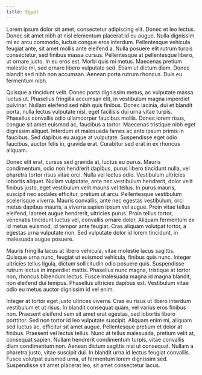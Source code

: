```yaml
---
title: Egypt
---
```


Lorem ipsum dolor sit amet, consectetur adipiscing elit. Donec et leo lectus. Donec sit amet nibh at nisl elementum placerat id eu augue. Nulla dignissim mi ac arcu commodo, luctus congue eros interdum. Pellentesque vehicula feugiat ante, sit amet mollis ante eleifend a. Nulla posuere elit rutrum turpis consectetur, sed finibus massa cursus. Pellentesque at pellentesque libero, ut ornare justo. In eu eros est. Morbi quis mi metus. Maecenas pretium molestie mi, sed ornare libero vulputate sed. Etiam ut dictum diam. Donec blandit sed nibh non accumsan. Aenean porta rutrum rhoncus. Duis eu fermentum nibh.

Quisque a tincidunt velit. Donec porta dignissim metus, ac vulputate massa luctus ut. Phasellus fringilla accumsan elit, in vestibulum magna imperdiet pulvinar. Nullam eleifend sed nibh quis finibus. Donec lacinia, dui et blandit porta, nulla lectus vulputate nisl, eget facilisis dui urna vitae turpis. Phasellus convallis odio ullamcorper faucibus mollis. Donec lorem risus, congue sit amet euismod ac, faucibus a tortor. Maecenas tristique nibh eget dignissim aliquet. Interdum et malesuada fames ac ante ipsum primis in faucibus. Sed dapibus eu augue at vulputate. Suspendisse eget odio faucibus, auctor felis in, gravida erat. Curabitur sed erat in ex rhoncus aliquam.

Donec elit erat, cursus sed gravida at, luctus eu purus. Mauris condimentum, odio non hendrerit dapibus, purus libero tincidunt nulla, vel pharetra tortor risus vitae orci. Nulla vel lectus odio. Vestibulum ultricies lobortis aliquet. Nullam vulputate, ante nec vestibulum hendrerit, dolor velit finibus justo, eget vestibulum velit mauris vel tellus. In purus mauris, suscipit nec sodales efficitur, pretium ut arcu. Pellentesque vestibulum scelerisque viverra. Mauris convallis, ante nec egestas vestibulum, orci metus dapibus mauris, a viverra sapien ipsum vel augue. Proin vitae tellus eleifend, laoreet augue hendrerit, ultricies purus. Proin tellus tortor, venenatis tincidunt luctus vel, convallis ornare dolor. Aliquam fermentum ex id metus euismod, id tempor ante feugiat. Cras aliquam volutpat tortor, a egestas urna vulputate non. Sed vulputate dolor id lorem tincidunt, in malesuada augue posuere.

Mauris fringilla lacus at libero vehicula, vitae molestie lacus sagittis. Quisque urna nunc, feugiat ut euismod vehicula, finibus quis nunc. Integer ultricies tellus ligula, dictum sollicitudin odio posuere quis. Suspendisse rutrum lectus in imperdiet mattis. Phasellus nunc magna, tristique at tortor non, rhoncus bibendum lectus. Fusce malesuada magna id magna blandit, non eleifend dui tempus. Phasellus ultricies dapibus est. Vestibulum vitae odio eu metus auctor dignissim id vel enim.

Integer at tortor eget justo ultrices viverra. Cras eu risus ut libero interdum vestibulum et ut risus. In blandit consequat quam, vel varius eros finibus non. Praesent eleifend sem sit amet erat egestas, sed lobortis libero porttitor. Sed non tortor id leo vulputate suscipit. Aliquam enim mi, aliquam sed luctus ac, efficitur sit amet augue. Pellentesque pretium et dolor at finibus. Praesent vel lectus tellus. Nunc at tellus malesuada, pretium velit at, consequat sapien. Nullam hendrerit condimentum turpis, vitae convallis diam condimentum non. Aenean dictum sagittis nisi ut consequat. Nullam a pharetra justo, vitae suscipit dui. In blandit urna id lectus feugiat convallis. Fusce volutpat euismod urna, ut fermentum lorem dignissim sed. Suspendisse sit amet placerat leo, sit amet consectetur lacus.
